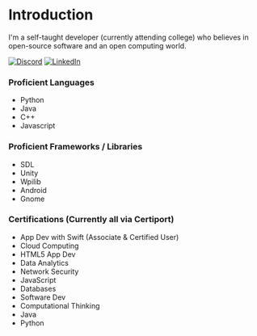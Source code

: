 # Introduction 

I'm a self-taught developer (currently attending college) who believes in open-source software and an open computing world.

[![Discord](https://img.shields.io/badge/Discord-%235865F2.svg?&logo=discord&logoColor=white)](https://discord.com/users/629447010839166976)
[![LinkedIn](https://custom-icon-badges.demolab.com/badge/LinkedIn-0A66C2?logo=linkedin-white&logoColor=fff)]([https://linkedin.com/in/ethan-jeffer-hadley](https://www.linkedin.com/in/ethan-jeffery-hadley/))

### Proficient Languages
* Python
* Java
* C++
* Javascript

### Proficient Frameworks / Libraries
* SDL
* Unity
* Wpilib
* Android
* Gnome

### Certifications (Currently all via Certiport)
<ul>
  <li>App Dev with Swift (Associate & Certified User)</li>
  <li>Cloud Computing</li>
  <li>HTML5 App Dev</li>
  <li>Data Analytics</li>
  <li>Network Security</li>
  <li>JavaScript</li>
  <li>Databases</li>
  <li>Software Dev</li>
  <li>Computational Thinking</li>
  <li>Java</li>
  <li>Python</li>
</ul>
